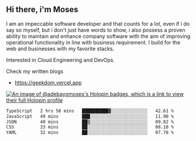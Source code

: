 ## Hi there, i'm Moses

I am an impeccable software developer and that counts for a lot, even if i do say so myself, but i don't just have words to show, i also possess a proven ability to maintain and enhance company software with the aim of improving operational functionality in line with business requirement. I build for the web and businesses with my favorite stacks.

Interested in Cloud Engineering and DevOps.

Check my written blogs
- https://geekdom.vercel.app

[![An image of @adebayomoses's Holopin badges, which is a link to view their full Holopin profile](https://holopin.me/adebayomoses)](https://holopin.io/@adebayomoses)

<!--START_SECTION:waka-->

```txt
TypeScript   2 hrs 56 mins   ██████████▓░░░░░░░░░░░░░░   42.61 %
JavaScript   49 mins         ███░░░░░░░░░░░░░░░░░░░░░░   11.90 %
JSON         40 mins         ██▒░░░░░░░░░░░░░░░░░░░░░░   09.82 %
CSS          33 mins         ██░░░░░░░░░░░░░░░░░░░░░░░   08.10 %
YAML         32 mins         ██░░░░░░░░░░░░░░░░░░░░░░░   07.78 %
```

<!--END_SECTION:waka-->

